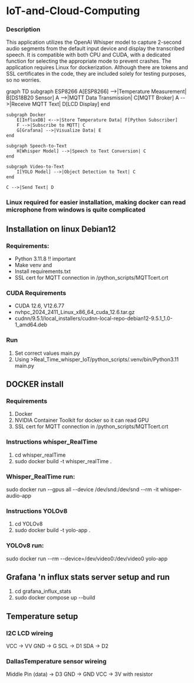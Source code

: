# IoT-and-Cloud-Computing

### Description
This application utilizes the OpenAI Whisper model to capture 2-second audio segments from the default input device and display the transcribed speech. It is compatible with both CPU and CUDA, with a dedicated function for selecting the appropriate mode to prevent crashes. The application requires Linux for dockerization. Although there are tokens and SSL certificates in the code, they are included solely for testing purposes, so no worries.

graph TD
    subgraph ESP8266
        A[ESP8266] -->|Temperature Measurement| B[DS18B20 Sensor]
        A -->|MQTT Data Transmission| C[MQTT Broker]
        A -->|Receive MQTT Text| D[LCD Display]
    end

    subgraph Docker
        E[InfluxDB] <-->|Store Temperature Data| F[Python Subscriber]
        F -->|Subscribe to MQTT| C
        G[Grafana] -->|Visualize Data| E
    end

    subgraph Speech-to-Text
        H[Whisper Model] -->|Speech to Text Conversion| C
    end

    subgraph Video-to-Text
        I[YOLO Model] -->|Object Detection to Text| C
    end

    C -->|Send Text| D


### Linux required for easier installation, making docker can read microphone from windows is quite complicated

## Installation on linux Debian12

### Requirements:
- Python 3.11.8 !! important
- Make venv and
- Install requirements.txt
- SSL cert for MQTT connection in /python_scripts/MQTTcert.crt

### CUDA Requirements
- CUDA 12.6, V12.6.77
- nvhpc_2024_2411_Linux_x86_64_cuda_12.6.tar.gz
- cudnn/9.5.1/local_installers/cudnn-local-repo-debian12-9.5.1_1.0-1_amd64.deb
### Run
1. Set correct values main.py
2. Using >Real_Time_whisper_IoT/python_scripts/.venv/bin/Python3.11 main.py

## DOCKER install
### Requirements
1. Docker
2. NVIDIA Container Toolkit for docker so it can read GPU
3. SSL cert for MQTT connection in /python_scripts/MQTTcert.crt

### Instructions whisper_RealTime
1. cd whisper_realTime
2. sudo docker build -t whisper_realTime .

### Whisper_RealTime run:
sudo docker run --gpus all --device /dev/snd:/dev/snd --rm -it whisper-audio-app

### Instructions YOLOv8
1. cd YOLOv8
2. sudo docker build -t yolo-app .

### YOLOv8 run:
sudo docker run --rm --device=/dev/video0:/dev/video0 yolo-app

## Grafana 'n influx stats server setup and run
1. cd grafana_influx_stats
2. sudo docker compose up --build

## Temperature setup

### I2C LCD wireing
VCC -> VV GND -> G SCL -> D1 SDA -> D2

### DallasTemperature sensor wireing
Middle Pin (data) -> D3 GND -> GND VCC -> 3V with resistor
